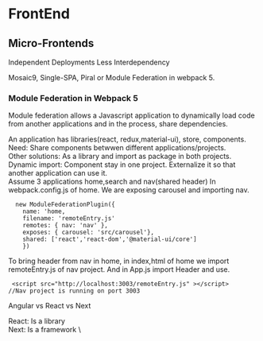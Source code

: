 # FrontEnd

## Micro-Frontends

Independent Deployments
Less Interdependency

Mosaic9, Single-SPA, Piral or Module Federation in webpack 5.

### Module Federation in Webpack 5

Module federation allows a Javascript application to dynamically load code from another applications and in the process, share dependencies.

An application has libraries(react, redux,material-ui), store, components. \
Need: Share components betwwen different applications/projects. \
Other solutions: As a library and import as package in both projects. \
Dynamic import: Component stay in one project. Externalize it so that another application can use it. \
Assume 3 applications home,search and nav(shared header)
In webpack.config.js of home. We are exposing carousel and importing nav.
```
  new ModuleFederationPlugin({
    name: 'home,
    filename: 'remoteEntry.js'
    remotes: { nav: 'nav' },
    exposes: { carousel: 'src/carousel'},
    shared: ['react','react-dom','@material-ui/core']
    })
 ```
 To bring header from nav in home, in index,html of home we import remoteEntry.js of nav project. And in App.js import Header and use.
 ```
  <script src="http://localhost:3003/remoteEntry.js" ></script>     //Nav project is running on port 3003
  ```
  
  Angular vs React vs Next
  
  React: Is a library \
  Next: Is a framework \
  
  
  
